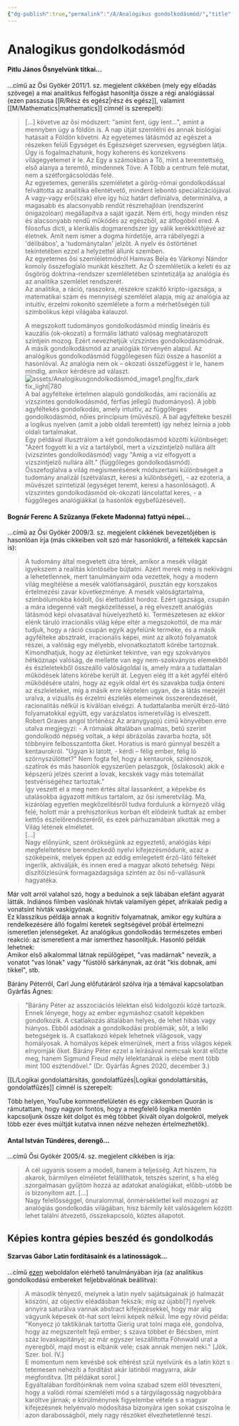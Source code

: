 ```yaml
---
{"dg-publish":true,"permalink":"/A/Analógikus gondolkodásmód/","title":"Analógikus gondolkodásmód","created":"2024-05-08T13:56","updated":"2025-09-20T02:01"}
---
```



# Analogikus gondolkodásmód

#### Pitlu János Ősnyelvünk titkai...  

...című az Ősi Gyökér 2011/1. sz. megjelent cikkében (mely egy előadás szövege) a mai analitikus felfogást hasonlítja össze a régi analógiással (ezen passzusa [[R/Rész és egész\|rész és egész]], valamint [[M/Mathematics\|mathematics]] címnél is szerepelt):  
> \[...\] követve az ősi módszert: "amint fent, úgy lent...", amint a mennyben úgy a földön is. A nap útját szemlélni és annak biológiai hatásait a Földön követni. Az egyetemes látásmód az egészet a részeken felüli Egységet és Egészséget szervesen, egységben látja. Úgy is fogalmazhatunk, hogy koherens és konzekvens világegyetemet ír le. Az Egy a számokban a Tő, mint a teremtettség, első alanya a teremtő, mindennek Töve. A Több a centrum felé mutat, nem a szétforgácsolódás felé.  
> Az egyetemes, generális szemléletet a görög-római gondolkodással felváltotta az analitika ellentétvető, mindent lebontó specializációjával. A vagy-vagy erő(szak) elve így húz határt definiálva, determinálva, a magasabb és alacsonyabb rendűt részrehajlóan (rendszerint önigazolóan) megállapítva a saját igazát. Nem érti, hogy minden rész és alacsonyabb rendű működés az egészből, az átfogóból ered. A filosofus dicti, a klerikális dogmarendszer így válik kerékkötőjévé az életnek. Amit nem ismer a dogma hirdetője, arra rábélyegzi a 'délibábos', a 'tudománytalan' jelzőt. A nyelv és őstörténet tekintetében ezzel a helyzettel állunk szemben.  
> Az egyetemes ősi szemléletmódról Hamvas Béla és Várkonyi Nándor komoly összefoglaló munkát készített. Az Ő szemléletük a keleti és az ősgörög doktrina-rendszer szemléletében szintetizálja az analógia és az analitika szemlélet rendszerét.  
> Az analitika, a ráció, rasszokra, részekre szakító kripto-igazsága, a matematikai szám és mennyiségi szemlélet alapja, míg az analógia az intuitív, érzelmi rokonító szemlélete a form a mérhetőségén túli szimbolikus képi világába kalauzol.  
>
> A megszokott tudományos gondolkodásmód mindig lineáris és kauzális (ok-okozati) a formális látható valóság meghatározott szintjein mozog. Ezért nevezhetjük vízszintes gondolkodásmódnak.  
> A másik gondolkodásmód az analógiák törvényén alapul. Az analógikus gondolkodásmód függőlegesen fűzi össze a hasonlót a hasonlóval. Az analógia nem ok – okozati összefüggést ír le, hanem mindig, amikor kérdésre ad választ.  
> ![assets/Analogikusgondolkodásmód_image1.png|fix_dark fix_light|780](/img/user/A/assets/Analogikusgondolkod%C3%A1sm%C3%B3d_image1.png)  
> A bal agyfélteke értelmen alapuló gondolkodás, ami racionális az vízszintes gondolkodásmód, férfias jellegű (tudományos). A jobb agyféltekés gondolkodás, amely intuitív, az függőleges gondolkodásmód, nőies princípium (művészi). A bal agyfélteke beszél a logikus nyelven (amit a jobb oldali teremtett) így nehéz leírnia a jobb oldali tartalmakat.  
> Egy példával illusztrálom a két gondolkodásmód közötti különbséget: "Azért fogyott ki a víz a tartályból, mert a vízszintjelző nullára állt (vízszintes gondolkodásmód) vagy "Amíg a víz elfogyott a vízszintjelző nullára állt." (függőleges gondolkodásmód).  
> Összefoglalva a világ megismerésének módszertani különbségeit a tudomány analizál (szétválaszt, keresi a különbséget), - az ezoteria, a művészet szintetizál (egységet teremt, keresi a hasonlóságot). A vízszintes gondolkodásmód ok-okozati láncolattal keres, - a függőleges analógiákkal (a hasonlók egybefűzésével).  

#### Bognár Ferenc A Szűzanya (Fekete Madonna) fattyú népei...

...című az Ősi Gyökér 2009/3. sz. megjelent cikkének bevezetőjében is hasonlóan írja (más cikkeiben volt szó már hasonlókról, a féltekék kapcsán is):  
> A tudomány által megvetett útra térek, amikor a mesék világát igyekszem a realitás köntösébe bújtatni. Azért merek még is nekivágni a lehetetlennek, mert tanulmányaim oda vezettek, hogy a modern világ megítélése a mesék valótlanságáról, pusztán egy korszakos értelmezési zavar következménye. A mesék valóságtartalma, szimbólumokba kódolt, ősi élettudást hordoz. Ezért igazsága, csupán a mára idegenné vált megközelítéssel, a rég elveszett analógiás látásmód képi olvasatával hüvelyezhető ki. Természetesen az ekkor elénk táruló irracionális világ képe eltér a megszokottól, de ma már tudjuk, hogy a ráció csupán egyik agyfelünk terméke, és a másik agyfélteke absztrakt, irracionális képei, mint az alkotó folyamatok részei, a valóság egy mélyebb, elvonatkoztatott körébe tartoznak. Kimondhatjuk, hogy az életünket tekintve, van egy szokványos hétköznapi valóság, de mellette van egy nem-szokványos elemekből és észleletekből összeálló valóságoldal is, amely mára a tudattalan működések látens körébe került át. Legyen elég itt a két agyfél eltérő működésére utalni, hogy az egyik oldal ért és szavakba tudja önteni az észleleteket, míg a másik erre képtelen ugyan, de a látás mezejét uralva, a vizuális és érzelmi észlelés elemeinek összerendezését, racionalitás nélkül is kiválóan elvégzi. A tudattalanba merült érző-látó folyamatokkal együtt, egy varázslatos ismeretvilág is elveszett.  
> Robert Graves angol történész Az aranygyapjú című könyvében erre utalva megjegyzi: - A rómaiak általában unalmas, betû szerint gondolkodó népség voltak, a képi ábrázolás zavarba hozta, sőt többnyire felbosszantotta őket. Horatius is maró gúnnyal beszélt a kentaurokról. "Ugyan ki látott, - kérdi – félig ember, félig ló szörnyszülöttet?" Nem fogta fel, hogy a kentaurok, szilénoszok, szatírok és más hasonlók egyszerűen pelaszgok, (őslakosok) akik e képszerű jelzés szerint a lovak, kecskék vagy más totemállat testvériségéhez tartoztak."  
> Így veszett el a meg nem értés által lassanként, a képekbe és utalásokba ágyazott mitikus tartalom, az ősi ismeretvilág. Ma, kizárólag egyetlen megközelítésről tudva fordulunk a környező világ felé, holott már a prehisztorikus korban élt elődeink tudtak az ember kettős észlelőrendszeréről, és ezek párhuzamában alkották meg a Világ létének elméletét.  
> \[...\]  
> Nagy előnyünk, szent örökségünk az egyeztető, analógiás képi megfeleltetésre berendezkedő nyelvi kifejezésmódunk, azaz a szóképeink, melyek éppen az eddig emlegetett érző-látó féltekét ingerlik, aktiválják, és innen ered a magyar alkotó tehetség. Népi díszítőízlésünk formagazdagsága szintén az ősi nő-vallásunk hagyatéka.  

Már volt arról valahol szó, hogy a beduinok a sejk lábában elefánt agyarát látták. Indiános filmben vaslónak hívtak valamilyen gépet, afrikaiak pedig a vonatsínt hívták vaskígyónak.  
Ez klasszikus példája annak a kognitív folyamatnak, amikor egy kultúra a rendelkezésére álló fogalmi keretek segítségével próbál értelmezni ismeretlen jelenségeket. Az analógikus gondolkodás természetes emberi reakció: az ismeretlent a már ismerthez hasonlítjuk.
Hasonló példák lehetnek:  
Amikor első alkalommal látnak repülőgépet, "vas madárnak" nevezik, a vonatot "vas lónak" vagy "füstölő sárkánynak, az órát "kis dobnak, ami tikkel", stb.  

Bárány Péterről, Carl Jung előfutáráról szólva írja a témával kapcsolatban Gyárfás Ágnes:  
> "Bárány Péter az asszociációs lélektan első kidolgozói közé tartozik. Ennek lényege, hogy az ember egymáshoz csatolt képekben gondolkozik. A csatlakozás általában helyes, de lehet hibás vagy hiányos. Ebből adódnak a gondolkodási problémák, sőt, a lelki betegségek is. A csatlakozó képek lehetnek világosok, vagy homályosak. A homályos képek elmerülnek, mert a friss világos képek elnyomják őket. Bárány Péter ezzel a leírásával nemcsak korát előzte meg, hanem Sigmund Freud mély lélektanának is elébe ment több mint 100 esztendővel." (Dr. Gyárfás Ágnes 2020, december 3.)  

[[L/Logikai gondolattársítás, gondolatfűzés\|Logikai gondolattársítás, gondolatfűzés]] címnél is szerepelt:  

Több helyen, YouTube kommentfelületén és egy cikkemben Quorán is rámutattam, hogy nagyon fontos, hogy a megfelelő logika mentén kapcsoljunk össze két dolgot és még többet (kivált olyan dolgokról, melyek több ezer éves múltját kutatva innen nézve nehezen értelmezhetők).  

#### Antal István Tündéres, derengő...

...című Ősi Gyökér 2005/4. sz. megjelent cikkében is írja:  
> A cél ugyanis sosem a modell, hanem a teljesség. Azt hiszem, ha akarok, bármilyen elméletet felállíthatok, tetszés szerint, s ha elég szorgalmasan gyűjtöm hozzá az adatokat analógiákat, előbb-utóbb be is bizonyítom azt. \[...\]  
> Nagy felelősséggel, önuralommal, önmérséklettel kell mozogni az analógiás gondolkodás világában, hisz bármily két valóságelem között lehet találni átvezető, összekapcsoló, köztes állapotot.  

## Képies kontra gépies beszéd és gondolkodás

#### Szarvas Gábor Latin fordításaink és a latinosságok...  

...című [ezen](https://epa.oszk.hu/04100/04182/00026/pdf/EPA04182_nyelvtudomanyi_kozlemenyek_1871_10_1_136-174.pdf) weboldalon elérhető tanulmányában írja (az analitikus gondolkodású embereket feljebbvalónak beállítva):  
> A második tényező, melynek a latin nyelv sajátságainak jó halmazát köszöni, az objectiv eléadásban fekszik; míg az újabb\[?\] nyelvek annyira saturálva vannak abstract kifejezésekkel, hogy már alig vágyunk képesek öt-hat sort leírni képek nélkül. Íme egy rövid példa:  
> "Konyecz jó taktikának tartotta Gierig urat tolni maga elé, gondolva, hogy az megszentelt fejű ember; s szava többet ér Bécsben, mint száz lovaskapitányé; az már egyszer leszállította Föhnwald urat a nyeregből, majd most is elbánik vele; csak annak menjen neki." \[Jók. Szer. bol. IV.\]  
> E momentum nem kevésbé sok eltérést szül nyelvünk és a latin közt s tetemesen nehezíti a fordítást akár latinból magyarra, akár megfordítva. \[Itt példákat sorol.\]  
> Egyáltalában fordítóinknak nem volna szabad szem elől téveszteni, hogy a valódi római szemléleti mód s a tárgyilagosság nagyobbára karöltve járnak; e körülménynek figyelembe vétele s a magyar kifejezésnek helyénvaló módosítása bizonyára igen sokat csiszolna le azon darabosságból, mely nagy részöket élvezhetetlenné teszi.  
